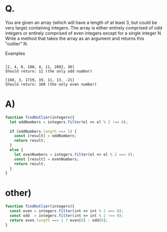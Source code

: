 # Q.
You are given an array (which will have a length of at least 3, but could be very large) containing integers. The array is either entirely comprised of odd integers or entirely comprised of even integers except for a single integer N. Write a method that takes the array as an argument and returns this "outlier" N.

Examples
```

[2, 4, 0, 100, 4, 11, 2602, 36]
Should return: 11 (the only odd number)

[160, 3, 1719, 19, 11, 13, -21]
Should return: 160 (the only even number)
```
# A)
```js
function findOutlier(integers){
  let oddNumbers = integers.filter(el => el % 2 !== 0);
  
  if (oddNumbers.length === 1) {
    const [result] = oddNumbers;
    return result;
  }
  else {
    let evenNumbers = integers.filter(el => el % 2 === 0);
    const [result] = evenNumbers;
    return result;
  }
}
```

# other)
```js
function findOutlier(integers){
  const even = integers.filter(int => int % 2 === 0);
  const odd  = integers.filter(int => int % 2 !== 0);
  return even.length === 1 ? even[0] : odd[0];
}
```
